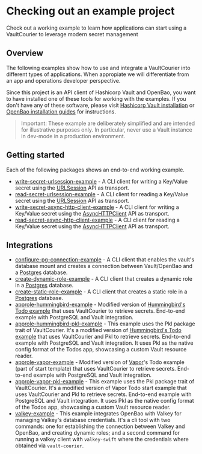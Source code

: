 # Checking out an example project

Check out a working example to learn how applications can start using a VaultCourier to leverage modern secret management

## Overview

The following examples show how to use and integrate a VaultCourier into different types of applications. When appropiate we will differentiate from an app and operations developer perspective.

Since this project is an API client of Hashicorp Vault and OpenBao, you want to have installed one of these tools for working with the examples. If you don't have any of these software, please visit [Hashicorp Vault installation](https://developer.hashicorp.com/vault/docs/install) or [OpenBao installation guides](https://openbao.org/docs/install/) for instructions.

> Important: These example are deliberately simplified and are intended for illustrative purposes only. In particular, never use a Vault instance in dev-mode in a production environment.

## Getting started

Each of the following packages shows an end-to-end working example.

- [write-secret-urlsession-example](https://github.com/vault-courier/vault-courier-examples/tree/main/read-secret-urlsession-example) - A CLI client for writing a Key/Value secret using the [URLSession](https://developer.apple.com/documentation/foundation/urlsession) API as transport.
- [read-secret-urlsession-example](https://github.com/vault-courier/vault-courier-examples/tree/main/read-secret-urlsession-example) - A CLI client for reading a Key/Value secret using the [URLSession](https://developer.apple.com/documentation/foundation/urlsession) API as transport.
- [write-secret-async-http-client-example](https://github.com/vault-courier/vault-courier-examples/tree/main/write-secret-async-http-client-example) - A CLI client for writing a Key/Value secret using the [AsyncHTTPClient](https://github.com/swift-server/async-http-client) API as transport.
- [read-secret-async-http-client-example](https://github.com/vault-courier/vault-courier-examples/tree/main/read-secret-async-http-client-example) - A CLI client for reading a Key/Value secret using the [AsyncHTTPClient](https://github.com/swift-server/async-http-client) API as transport.

## Integrations

- [configure-pg-connection-example](https://github.com/vault-courier/vault-courier-examples/tree/main/configure-pg-connection-example) - A CLI client that enables the vault's database mount and creates a connection between Vault/OpenBao and a [Postgres](https://www.postgresql.org) database.
- [create-dynamic-role-example](https://github.com/vault-courier/vault-courier-examples/tree/main/create-dynamic-role-example) - A CLI client that creates a dynamic role in a [Postgres](https://www.postgresql.org) database.
- [create-static-role-example](https://github.com/vault-courier/vault-courier-examples/tree/main/create-static-role-example) - A CLI client that creates a static role in a [Postgres](https://www.postgresql.org) database.
- [approle-hummingbird-example](https://github.com/vault-courier/vault-courier-examples/tree/main/approle-hummingbird-example) - Modified version of [Hummingbird's Todo example](https://docs.hummingbird.codes/2.0/tutorials/todos) that uses VaultCourier to retrieve secrets. End-to-end example with PostgreSQL and Vault integration.
- [approle-hummingbird-pkl-example](https://github.com/vault-courier/vault-courier-examples/tree/main/approle-hummingbird-pkl-example) -  This example uses the Pkl package trait of VaultCourier. It's a modified version of [Hummingbird's Todo example](https://docs.hummingbird.codes/2.0/tutorials/todos) that uses VaultCourier and Pkl to retrieve secrets. End-to-end example with PostgreSQL and Vault integration. It uses Pkl as the native config format of the Todos app, showcasing a custom Vault resource reader.
- [approle-vapor-example](https://github.com/vault-courier/vault-courier-examples/tree/main/approle-vapor-example) - Modified version of [Vapor](https://vapor.codes)'s Todo example (part of start template) that uses VaultCourier to retrieve secrets. End-to-end example with PostgreSQL and Vault integration.
- [approle-vapor-pkl-example](https://github.com/vault-courier/vault-courier-examples/tree/main/approle-vapor-pkl-example) -  This example uses the Pkl package trait of VaultCourier. It's a modified version of Vapor Todo start example that uses VaultCourier and Pkl to retrieve secrets. End-to-end example with PostgreSQL and Vault integration. It uses Pkl as the native config format of the Todos app, showcasing a custom Vault resource reader.
- [valkey-example](https://github.com/vault-courier/vault-courier-examples/tree/main/valkey-example) - This example integrates OpenBao with Valkey for managing Valkey's database credentials. It's a cli tool with two commands: one for establishing the connection between Valkey and OpenBao, and creating dynamic roles; and a second command for running a valkey client with `valkey-swift` where the credentials where obtained via `vault-courier`.
